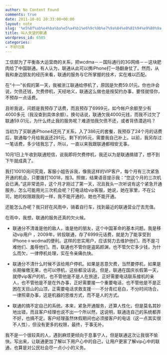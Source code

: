 ```yaml
---
author: No Content Found
comments: true
date: 2011-10-01 20:33:00+00:00
layout: note
slug: '%e5%8f%ab%e4%ba%ba%e5%a4%b1%e6%9c%9b%e7%9a%84%e8%81%94%e9%80%9a'
title: 叫人失望的联通
wordpress_id: 6505
categories:
- 不好归类
---
```


工信部为了平衡各大运营商的关系，把wcdma－－国际通行的3G网络－－这块肥肉给了中国联通。有人认为，联通从此可以携iPhone打一场翻身仗了。然而，从我和身边朋友的经历来看，联通的服务与它所掌握的技术，实在难以匹配。





在“十一”长假的第一天，我被浙江联通给停机了，原因是欠费59.01元。你也许会说，欠债还钱，欠费停机，天经地义，联通这么做也是按契约办事，要怪就怪你，不预存一点话费。





且听我说，问题是我预存了话费，而且预存了6999元，如今帐户余额至少有4000多元（我没查到具体余额）。换句话说，联通欠我4000元钱，而我不过欠了联通59.01元，为什么终止我的服务呢？难道怕我欠债不还，或者背债潜逃吗？





当初为了买联通iPhone4还托了关系，入了386元的套餐，我预存了24个月的话费后，联通每个月给我返还291元。剩下的95元，需要我自己补上。以前，我另存过一笔话费，多少钱我忘了，所以，一直以来我跟联通都相安无事。





10月1日上午收到联通短信，说我即将欠费停机，我还以为是联通搞错了，想不到下午就成真了。





我打10010询问究竟，客服小姐告诉我，像我这样的VIP客户，每个月有三次紧急开通的机会，只要拨打10018，按3。照做，结果语音提示我：“您这个月的三次机会已满。”这非常诡异，这个月才刚过了第一天，况且我头一次听说有这个紧急开通服务，怎么可能用光三次机会呢？打电话给vip客服，她说，她在家里，不在公司，她的权限跟我的一样，我不能开通的，她也不能开通。





还能怎么办呢？我只好在风雨中，骑着自行车，找到最近的联通营业厅去充值。





在雨中，我想，联通的服务还真的欠火候。





  * 联通分不清谁是他的敌人，谁是他的朋友，这个中国革命的基本问题。我是移动vip用户 ，2009年，转投联通，存了6999元话费，就是为了能享受到iPhone＋wcdma的便利。这样的忠实用户，应该努力去维护他们，而不是刁难他们、羞辱他们。而，联通也不管你是盗跖颜渊，也不管欠它多少钱，为什么而欠，一律停机处理，实在令亲痛仇快。


  * 联通分不清什么时候不该给用户停机。如果是恶意欠费，当然要停机，如果是长期催缴无果，也可以停机，这些都没话说。但是，联通在国庆长假第一天，就停vip客户的机，也不管他是不是人在旅途，正好需要电话联系接机的亲人，也不管他是不是在外办事，正好需要接一个重要电话，也不管他是不是正困在天目山的山顶，正需要电话求救支援⋯⋯不分青红皂白，不分时间场合，一律照章办事，这是机器的思维方式，而不是人的方式。


  * 联通的搞不定自己的系统。本来，紧急开通服务，还算人性化，但是莫名其妙地出错，而且客户经理也说不出一个所以然，这说明，联通连自己的系统都弄不好，也搞不定。客户经理虽然休假期间也必须接客户的电话（这一点其实很不人性），但没有更多的权限，最终，于事无补。



我不是一个很较真的人，遇到麻烦更倾向于息事宁人，但是联通这次让我很不愉快。写出来，让联通更加了解以下用户心中的自己，让用户更家了解vip心中的联通，也算是对公民社会尽一点小小的义务。
